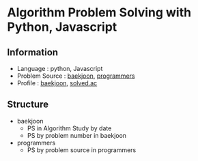 # Algorithm Problem Solving with Python, Javascript

## Information

- Language : python, Javascript
- Problem Source : [baekjoon](https://www.acmicpc.net), [programmers](https://programmers.co.kr/)
- Profile : [baekjoon](https://www.acmicpc.net/user/jihb327), [solved.ac](https://solved.ac/profile/jihb327)

## Structure

- baekjoon
  - PS in Algorithm Study by date
  - PS by problem number in baekjoon
- programmers
  - PS by problem source in programmers
